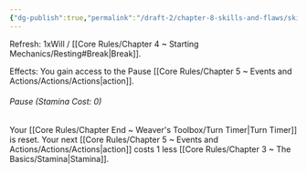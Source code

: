 ```yaml
---
{"dg-publish":true,"permalink":"/draft-2/chapter-8-skills-and-flaws/skill-list/will/rank-1/pause/"}
---
```


Refresh: 1xWill / [[Core Rules/Chapter 4 ~ Starting Mechanics/Resting#Break\|Break]].

Effects:
You gain access to the Pause [[Core Rules/Chapter 5 ~ Events and Actions/Actions/Actions\|action]].

###### Pause (Stamina Cost: 0)
Your [[Core Rules/Chapter End ~ Weaver's Toolbox/Turn Timer\|Turn Timer]] is reset.
Your next [[Core Rules/Chapter 5 ~ Events and Actions/Actions/Actions\|action]] costs 1 less [[Core Rules/Chapter 3 ~ The Basics/Stamina\|Stamina]].